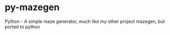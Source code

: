 # py-mazegen
Python - A simple maze generator, much like my other project mazegen, but ported to python
